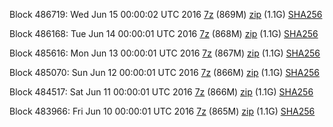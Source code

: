 Block 486719: Wed Jun 15 00:00:02 UTC 2016 [7z](https://transfer.sh/fTyjg/bootstrap.dat.20160615.7z) (869M) [zip](https://transfer.sh/fP3Ws/bootstrap.dat.20160615.zip) (1.1G) [SHA256](https://transfer.sh/150K27/sha256.txt)

Block 486168: Tue Jun 14 00:00:01 UTC 2016 [7z](https://transfer.sh/1QSIn/bootstrap.dat.20160614.7z) (868M) [zip](https://transfer.sh/uyTre/bootstrap.dat.20160614.zip) (1.1G) [SHA256](https://transfer.sh/Ge5qy/sha256.txt)

Block 485616: Mon Jun 13 00:00:01 UTC 2016 [7z](https://transfer.sh/YlMOX/bootstrap.dat.20160613.7z) (867M) [zip](https://transfer.sh/146CrP/bootstrap.dat.20160613.zip) (1.1G) [SHA256](https://transfer.sh/emTZ2/sha256.txt)

Block 485070: Sun Jun 12 00:00:01 UTC 2016 [7z](https://transfer.sh/AHnul/bootstrap.dat.20160612.7z) (866M) [zip](https://transfer.sh/TPZf2/bootstrap.dat.20160612.zip) (1.1G) [SHA256](https://transfer.sh/gEZMX/sha256.txt)

Block 484517: Sat Jun 11 00:00:01 UTC 2016 [7z](https://transfer.sh/79tBn/bootstrap.dat.20160611.7z) (866M) [zip](https://transfer.sh/DV4tn/bootstrap.dat.20160611.zip) (1.1G) [SHA256](https://transfer.sh/LRFfQ/sha256.txt)

Block 483966: Fri Jun 10 00:00:01 UTC 2016 [7z](https://transfer.sh/fdHmm/bootstrap.dat.20160610.7z) (865M) [zip](https://transfer.sh/pCZpe/bootstrap.dat.20160610.zip) (1.1G) [SHA256](https://transfer.sh/DONbI/sha256.txt)
